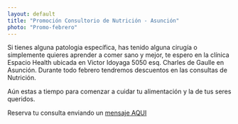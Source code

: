 ```yaml
---
layout: default
title: "Promoción Consultorio de Nutrición - Asunción"
photo: "Promo-febrero"
---
```


Si tienes alguna patologia específica, has tenido alguna cirugía o simplemente quieres aprender a comer sano y mejor, te espero en la clínica Espacio Health ubicada en Victor Idoyaga 5050 esq. Charles de Gaulle en Asunción. Durante todo febrero tendremos descuentos en las consultas de Nutrición.

Aún estas a tiempo para comenzar a cuidar tu alimentación y la de tus seres queridos.  

Reserva tu consulta enviando un [mensaje AQUI](https://beacons.ai/elplacerdecomer/)
